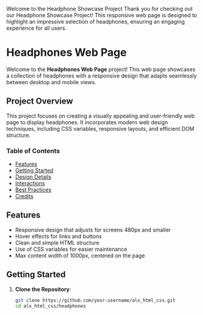 Welcome to the Headphone Showcase Project
Thank you for checking out our Headphone Showcase Project! This responsive web page is designed to highlight an impressive selection of headphones, ensuring an engaging experience for all users.

# Headphones Web Page

Welcome to the **Headphones Web Page** project! This web page showcases a collection of headphones with a responsive design that adapts seamlessly between desktop and mobile views.

## Project Overview

This project focuses on creating a visually appealing and user-friendly web page to display headphones. It incorporates modern web design techniques, including CSS variables, responsive layouts, and efficient DOM structure.

### Table of Contents

- [Features](#features)
- [Getting Started](#getting-started)
- [Design Details](#design-details)
- [Interactions](#interactions)
- [Best Practices](#best-practices)
- [Credits](#credits)

## Features

- Responsive design that adjusts for screens 480px and smaller
- Hover effects for links and buttons
- Clean and simple HTML structure
- Use of CSS variables for easier maintenance
- Max content width of 1000px, centered on the page

## Getting Started

1. **Clone the Repository**:
   ```bash
   git clone https://github.com/your-username/alx_html_css.git
   cd alx_html_css/headphones
